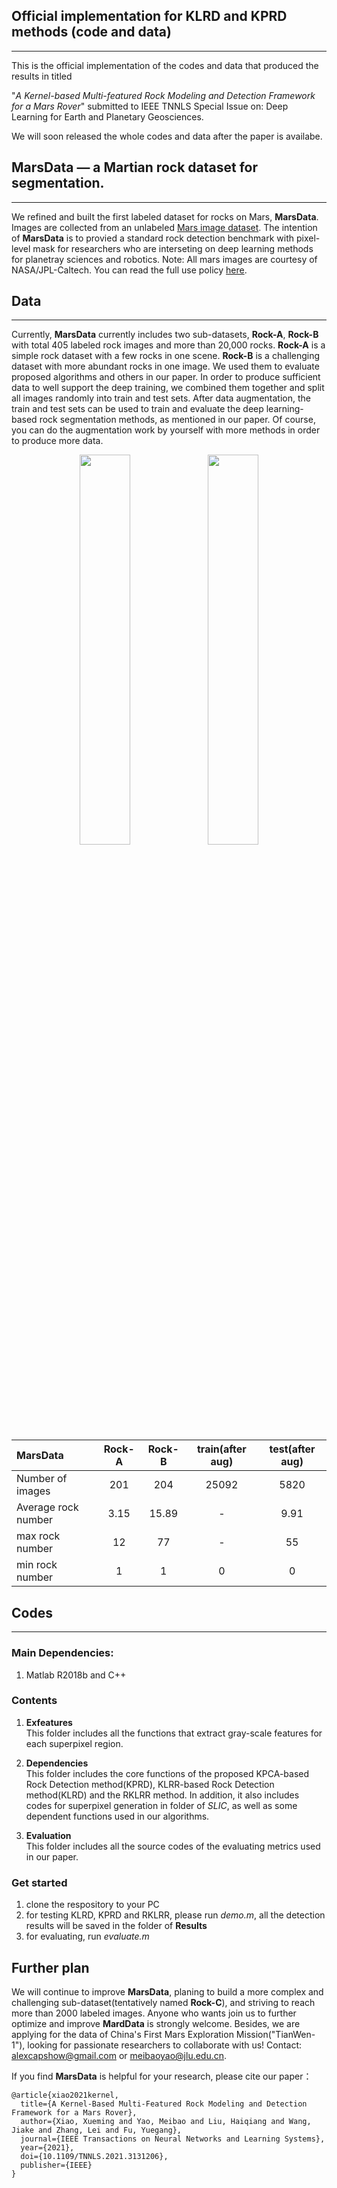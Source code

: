 ## Official implementation for KLRD and KPRD methods (code and data)
------------------------
This is the official implementation of the codes and data that produced the results in titled

"*A Kernel-based Multi-featured Rock Modeling and Detection Framework for a Mars Rover*" submitted to IEEE TNNLS Special Issue on:
Deep Learning for Earth and Planetary Geosciences.

We will soon released the whole codes and data after the paper is availabe.

## MarsData  — a Martian rock dataset for segmentation.
----------------------------------
We refined and built the first labeled dataset for rocks on Mars, **MarsData**. Images are collected from an unlabeled [Mars image dataset](https://dominikschmidt.xyz/mars32k/). The intention of **MarsData** is to provied a standard rock detection benchmark with pixel-level mask for researchers who are interseting on deep learning methods for planetray sciences and robotics. Note: All mars images are courtesy of NASA/JPL-Caltech. You can read the full use policy [here](https://www.jpl.nasa.gov/jpl-image-use-policy).

## Data
------------------------
Currently, **MarsData** currently includes two sub-datasets, **Rock-A**, **Rock-B** with total 405 labeled rock images and more than 20,000 rocks. **Rock-A** is a simple rock dataset with a few rocks in one scene. **Rock-B** is a challenging dataset with more abundant rocks in one image. We used them to evaluate proposed algorithms and others in our paper. In order to produce sufficient data to well support the deep training, we combined them together and split all images randomly into train and test sets. After data augmentation, the train and test sets can be used to train and evaluate the deep learning-based rock segmentation methods, as mentioned in our paper. Of course, you can do the augmentation work by yourself with more methods in order to produce more data.

<div align="center">
<img src=https://user-images.githubusercontent.com/20831138/156726734-0d1a9f63-0ec5-401c-9433-04877ab82416.png width="40%" />
<img src=https://user-images.githubusercontent.com/20831138/156727546-c2019bb6-5167-47e8-b431-c4f9cda7a2f3.jpg width="40%" />
</div>

|**MarsData** | **Rock-A** | **Rock-B** | **train**(after aug) | **test**(after aug)|
|:-|:-:|:-:|:-:|:-:|
|Number of images     | 201  |204     | 25092 | 5820 |
|Average rock number  | 3.15 | 15.89  | -    | 9.91|
|max rock number      | 12   | 77     | -    | 55  | 
|min rock number      | 1    | 1      | 0    |  0  | 

## Codes
---------------------
### Main Dependencies:

1. Matlab R2018b and C++

### Contents
1. **Exfeatures**  
This folder includes all the functions that extract gray-scale features for each superpixel region.

2. **Dependencies**  
This folder includes the core functions of the proposed KPCA-based Rock Detection method(KPRD), KLRR-based Rock Detection method(KLRD) and the RKLRR method. In addition, it also includes codes for superpixel generation in folder of *SLIC*, as well as some dependent functions used in our algorithms.  

3. **Evaluation**  
This folder includes all the source codes of the evaluating metrics used in our paper.

### Get started  
1. clone the respository to your PC
2. for testing KLRD, KPRD and RKLRR, please run *demo.m*, all the detection results will be saved in the folder of **Results**
3. for evaluating, run *evaluate.m*



## Further plan
We will continue to improve **MarsData**, planing to build a more complex and challenging sub-dataset(tentatively named **Rock-C**), and striving to reach more than 2000 labeled images. Anyone who wants join us to further optimize and improve **MardData** is strongly welcome. Besides, we are applying for the data of China's First Mars Exploration Mission("TianWen-1"), looking for passionate researchers to collaborate with us! Contact: alexcapshow@gmail.com or meibaoyao@jlu.edu.cn. 

If you find **MarsData** is helpful for your research, please cite our paper：

```
@article{xiao2021kernel,
  title={A Kernel-Based Multi-Featured Rock Modeling and Detection Framework for a Mars Rover},
  author={Xiao, Xueming and Yao, Meibao and Liu, Haiqiang and Wang, Jiake and Zhang, Lei and Fu, Yuegang},
  journal={IEEE Transactions on Neural Networks and Learning Systems},
  year={2021},
  doi={10.1109/TNNLS.2021.3131206},
  publisher={IEEE}
}
```
